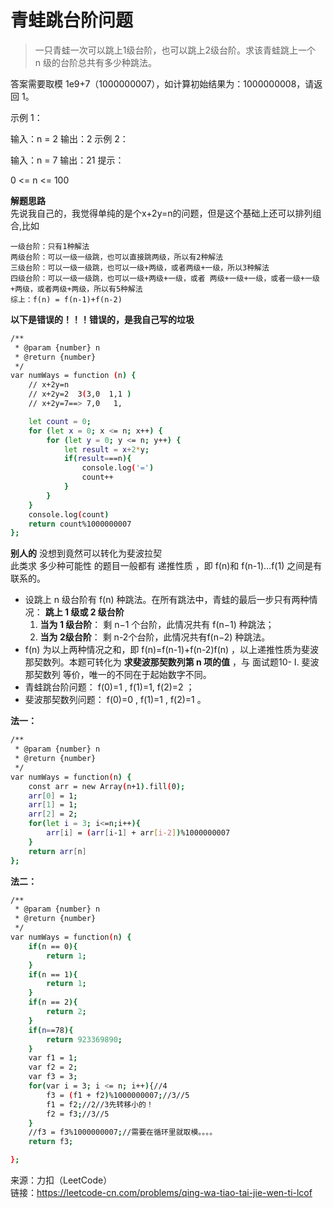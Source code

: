 # 青蛙跳台阶问题
>一只青蛙一次可以跳上1级台阶，也可以跳上2级台阶。求该青蛙跳上一个 n 级的台阶总共有多少种跳法。

答案需要取模 1e9+7（1000000007），如计算初始结果为：1000000008，请返回 1。

示例 1：

输入：n = 2
输出：2
示例 2：

输入：n = 7
输出：21
提示：

0 <= n <= 100

**解题思路**  
先说我自己的，我觉得单纯的是个x+2y=n的问题，但是这个基础上还可以排列组合,比如
```
一级台阶：只有1种解法
两级台阶：可以一级一级跳，也可以直接跳两级，所以有2种解法
三级台阶：可以一级一级跳，也可以一级+两级，或者两级+一级，所以3种解法
四级台阶：可以一级一级跳，也可以一级+两级+一级，或者 两级+一级+一级，或者一级+一级+两级，或者两级+两级，所以有5种解法
综上：f(n) = f(n-1)+f(n-2)
```
**以下是错误的！！！错误的，是我自己写的垃圾**
```bash
/**
 * @param {number} n
 * @return {number}
 */
var numWays = function (n) {
    // x+2y=n
    // x+2y=2  3(3,0  1,1 )
    // x+2y=7==> 7,0   1,

    let count = 0;
    for (let x = 0; x <= n; x++) {
        for (let y = 0; y <= n; y++) {
            let result = x+2*y;
            if(result===n){
                console.log('=')
                count++
            }
        }
    }
    console.log(count)
    return count%1000000007
};

```
**别人的**  没想到竟然可以转化为斐波拉契  
此类求 多少种可能性 的题目一般都有 递推性质 ，即 f(n)和 f(n-1)…f(1) 之间是有联系的。

+ 设跳上 n 级台阶有 f(n) 种跳法。在所有跳法中，青蛙的最后一步只有两种情况： **跳上 1 级或 2 级台阶**
  1. **当为 1 级台阶**： 剩 n−1 个台阶，此情况共有 f(n−1) 种跳法；
  2. **当为 2级台阶**： 剩 n-2个台阶，此情况共有f(n−2) 种跳法。
+ f(n) 为以上两种情况之和，即 f(n)=f(n-1)+f(n-2)f(n) ，以上递推性质为斐波那契数列。本题可转化为 **求斐波那契数列第 n 项的值** ，与 面试题10- I. 斐波那契数列 等价，唯一的不同在于起始数字不同。
 + 青蛙跳台阶问题： f(0)=1 , f(1)=1, f(2)=2 ；
 + 斐波那契数列问题： f(0)=0 , f(1)=1 , f(2)=1 。

**法一：**
```bash
/**
 * @param {number} n
 * @return {number}
 */
var numWays = function(n) {
    const arr = new Array(n+1).fill(0);
    arr[0] = 1;
    arr[1] = 1;
    arr[2] = 2;
    for(let i = 3; i<=n;i++){
        arr[i] = (arr[i-1] + arr[i-2])%1000000007
    }
    return arr[n]
};

```

**法二：**
```bash
/**
 * @param {number} n
 * @return {number}
 */
var numWays = function(n) {
    if(n == 0){
        return 1;
    }
    if(n == 1){
        return 1;
    }
    if(n == 2){
        return 2;
    }
    if(n==78){
        return 923369890;
    }
    var f1 = 1;
    var f2 = 2;
    var f3 = 3;
    for(var i = 3; i <= n; i++){//4
        f3 = (f1 + f2)%1000000007;//3//5
        f1 = f2;//2//3先转移小的！
        f2 = f3;//3//5  
    }
    //f3 = f3%1000000007;//需要在循环里就取模。。。。
    return f3;

};
```

来源：力扣（LeetCode）  
链接：https://leetcode-cn.com/problems/qing-wa-tiao-tai-jie-wen-ti-lcof
